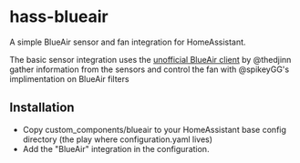 # hass-blueair
A simple BlueAir sensor and fan integration for HomeAssistant.

The basic sensor integration uses the [unofficial BlueAir client](https://github.com/thedjinn/blueair-py) by @thedjinn gather information from the sensors and control the fan with @spikeyGG's implimentation on BlueAir filters 


## Installation
- Copy custom_components/blueair to your HomeAssistant base config directory (the play where configuration.yaml lives)
- Add the "BlueAir" integration in the configuration.
